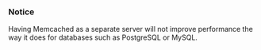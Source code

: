 ### Notice

Having Memcached as a separate server will not improve performance the way it does for databases such as PostgreSQL or MySQL.



